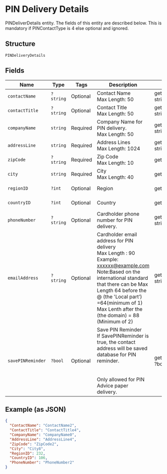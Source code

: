 
# PIN Delivery Details

PINDeliverDetails entity. The fields of this entity are described below.
This is mandatory if PINContactType is 4 else optional and ignored.

## Structure

`PINDeliveryDetails`

## Fields

| Name | Type | Tags | Description | Getter | Setter |
|  --- | --- | --- | --- | --- | --- |
| `contactName` | `?string` | Optional | Contact Name<br>Max Length: 50 | getContactName(): ?string | setContactName(?string contactName): void |
| `contactTitle` | `?string` | Optional | Contact Title<br>Max Length: 50 | getContactTitle(): ?string | setContactTitle(?string contactTitle): void |
| `companyName` | `string` | Required | Company Name for PIN delivery.<br>Max Length: 50 | getCompanyName(): string | setCompanyName(string companyName): void |
| `addressLine` | `string` | Required | Address Lines<br>Max Length: 1024 | getAddressLine(): string | setAddressLine(string addressLine): void |
| `zipCode` | `?string` | Required | Zip Code<br>Max Length: 10 | getZipCode(): ?string | setZipCode(?string zipCode): void |
| `city` | `string` | Required | City<br>Max Length: 40 | getCity(): string | setCity(string city): void |
| `regionID` | `?int` | Optional | Region | getRegionID(): ?int | setRegionID(?int regionID): void |
| `countryID` | `?int` | Optional | Country | getCountryID(): ?int | setCountryID(?int countryID): void |
| `phoneNumber` | `?string` | Optional | Cardholder phone number for PIN delivery. | getPhoneNumber(): ?string | setPhoneNumber(?string phoneNumber): void |
| `emailAddress` | `?string` | Optional | Cardholder email address for PIN delivery<br>Max Length : 90<br>Example: xxxxxx@example.com <br/>Note:Based on the international standard that there can be Max Length 64 before the @ (the 'Local part’) =64(minimum of 1) Max Lenth after the (the domain) = 88 (Minimum of 2) | getEmailAddress(): ?string | setEmailAddress(?string emailAddress): void |
| `savePINReminder` | `?bool` | Optional | Save PIN Reminder<br>If SavePINReminder is true, the contact address will be saved database for PIN reminder.<br><br><br/>Only allowed for PIN Advice paper delivery. | getSavePINReminder(): ?bool | setSavePINReminder(?bool savePINReminder): void |

## Example (as JSON)

```json
{
  "ContactName": "ContactName2",
  "ContactTitle": "ContactTitle4",
  "CompanyName": "CompanyName0",
  "AddressLine": "AddressLine4",
  "ZipCode": "ZipCode2",
  "City": "City8",
  "RegionID": 232,
  "CountryID": 106,
  "PhoneNumber": "PhoneNumber2"
}
```

